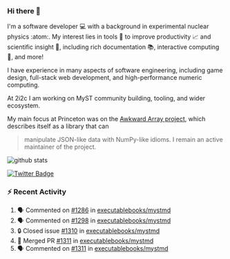 ### Hi there 👋 

I'm a software developer 💻 with a background in experimental nuclear physics :atom:. My interest lies in tools :wrench: to improve productivity :chart_with_upwards_trend: and scientific insight :telescope:, including rich documentation 📚, interactive computing 🧮, and more! 

I have experience in many aspects of software engineering, including game design, full-stack web development, and high-performance numeric computing. 

At 2i2c I am working on MyST community building, tooling, and wider ecosystem. 

My main focus at Princeton was on the [Awkward Array project](awkward-array.org/), which describes itself as a library that can 
> manipulate JSON-like data with NumPy-like idioms. I remain an active maintainer of the project. 

![github stats](https://github-readme-stats.vercel.app/api?username=agoose77&show_icons=true&hide_rank=true&hide_title=true&bg_color=30,e76445,904e95&text_color=efe3ec&icon_color=efe3ec)
<!--
**agoose77/agoose77** is a ✨ _special_ ✨ repository because its `README.md` (this file) appears on your GitHub profile.

Here are some ideas to get you started:

- 🔭 I’m currently working on ...
- 🌱 I’m currently learning ...
- 👯 I’m looking to collaborate on ...
- 🤔 I’m looking for help with ...
- 💬 Ask me about ...
- 📫 How to reach me: ...
- 😄 Pronouns: ...
- ⚡ Fun fact: ...
-->

[![Twitter Badge](https://img.shields.io/twitter/follow/agoose77?style=flat-square&logo=Twitter&logoColor=white&color=cornflowerblue)](https://twitter.com/agoose77)

### :zap: Recent Activity

<!--START_SECTION:activity-->
1. 🗣 Commented on [#1286](https://github.com/executablebooks/mystmd/pull/1286#issuecomment-2167871544) in [executablebooks/mystmd](https://github.com/executablebooks/mystmd)
2. 🗣 Commented on [#1298](https://github.com/executablebooks/mystmd/issues/1298#issuecomment-2167870760) in [executablebooks/mystmd](https://github.com/executablebooks/mystmd)
3. 🔒 Closed issue [#1310](https://github.com/executablebooks/mystmd/issues/1310) in [executablebooks/mystmd](https://github.com/executablebooks/mystmd)
4. 🎉 Merged PR [#1311](https://github.com/executablebooks/mystmd/pull/1311) in [executablebooks/mystmd](https://github.com/executablebooks/mystmd)
5. 🗣 Commented on [#1311](https://github.com/executablebooks/mystmd/pull/1311#issuecomment-2167869131) in [executablebooks/mystmd](https://github.com/executablebooks/mystmd)
<!--END_SECTION:activity-->
